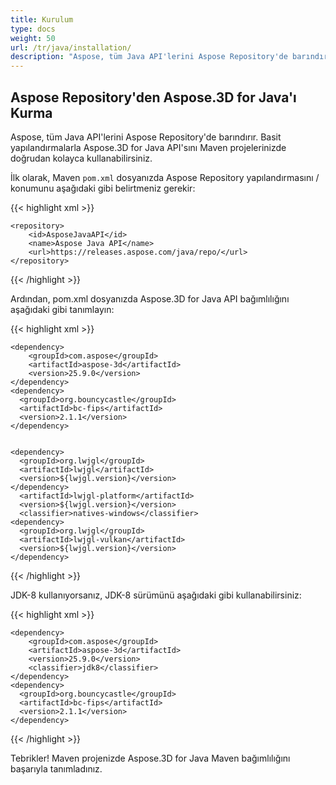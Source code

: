 ```yaml
---
title: Kurulum
type: docs
weight: 50
url: /tr/java/installation/
description: "Aspose, tüm Java API'lerini Aspose Repository'de barındırır. Maven projelerinizde basit yapılandırmalarla Aspose.3D for Java API'yi doğrudan kolayca kullanabilirsiniz."
---
```


## **Aspose Repository'den Aspose.3D for Java'ı Kurma**
Aspose, tüm Java API'lerini Aspose Repository'de barındırır. Basit yapılandırmalarla Aspose.3D for Java API'sını Maven projelerinizde doğrudan kolayca kullanabilirsiniz.

İlk olarak, Maven `pom.xml` dosyanızda Aspose Repository yapılandırmasını / konumunu aşağıdaki gibi belirtmeniz gerekir:

{{< highlight xml >}}
 <repositories>

    <repository>
        <id>AsposeJavaAPI</id>
        <name>Aspose Java API</name>
        <url>https://releases.aspose.com/java/repo/</url>
    </repository>

</repositories>
{{< /highlight >}}

Ardından, pom.xml dosyanızda Aspose.3D for Java API bağımlılığını aşağıdaki gibi tanımlayın:

{{< highlight xml >}}
 <dependencies>

    <dependency>
        <groupId>com.aspose</groupId>
        <artifactId>aspose-3d</artifactId>
        <version>25.9.0</version>
    </dependency>
    <dependency>
      <groupId>org.bouncycastle</groupId>
      <artifactId>bc-fips</artifactId>
      <version>2.1.1</version>
    </dependency>


    <dependency>
      <groupId>org.lwjgl</groupId>
      <artifactId>lwjgl</artifactId>
      <version>${lwjgl.version}</version>
    </dependency>
      <artifactId>lwjgl-platform</artifactId>
      <version>${lwjgl.version}</version>
      <classifier>natives-windows</classifier>
    <dependency>
      <groupId>org.lwjgl</groupId>
      <artifactId>lwjgl-vulkan</artifactId>
      <version>${lwjgl.version}</version>
    </dependency>
</dependencies>
{{< /highlight >}}

JDK-8 kullanıyorsanız, JDK-8 sürümünü aşağıdaki gibi kullanabilirsiniz:

{{< highlight xml >}}
 <dependencies>

    <dependency>
        <groupId>com.aspose</groupId>
        <artifactId>aspose-3d</artifactId>
        <version>25.9.0</version>
        <classifier>jdk8</classifier>
    </dependency>
    <dependency>
      <groupId>org.bouncycastle</groupId>
      <artifactId>bc-fips</artifactId>
      <version>2.1.1</version>
    </dependency>
</dependencies>
{{< /highlight >}}

Tebrikler! Maven projenizde Aspose.3D for Java Maven bağımlılığını başarıyla tanımladınız.